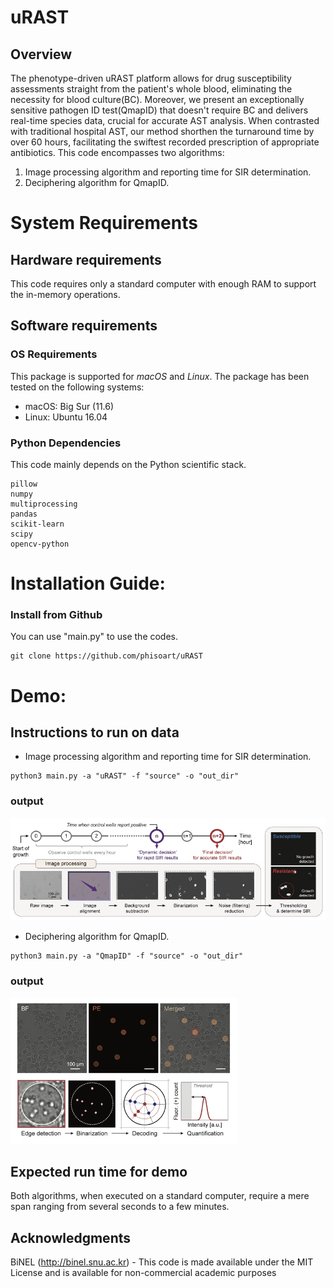 uRAST
=====================

## Overview
The phenotype-driven uRAST platform allows for drug susceptibility assessments straight from the patient's whole blood, eliminating the necessity for blood culture(BC). 
Moreover, we present an exceptionally sensitive pathogen ID test(QmapID) that doesn't require BC and delivers real-time species data, crucial for accurate AST analysis. 
When contrasted with traditional hospital AST, our method shorthen the turnaround time by over 60 hours, facilitating the swiftest recorded prescription of appropriate antibiotics.
This code encompasses two algorithms: 
1) Image processing algorithm and reporting time for SIR determination.
2) Deciphering algorithm for QmapID.

# System Requirements
## Hardware requirements
This code requires only a standard computer with enough RAM to support the in-memory operations.

## Software requirements
### OS Requirements
This package is supported for *macOS* and *Linux*. The package has been tested on the following systems:
+ macOS: Big Sur (11.6)
+ Linux: Ubuntu 16.04

### Python Dependencies
This code mainly depends on the Python scientific stack.
```
pillow
numpy
multiprocessing
pandas
scikit-learn
scipy
opencv-python
```

# Installation Guide:
### Install from Github
You can use "main.py" to use the codes.
```
git clone https://github.com/phisoart/uRAST
```

# Demo:
## Instructions to run on data
- Image processing algorithm and reporting time for SIR determination.
```
python3 main.py -a "uRAST" -f "source" -o "out_dir"
```
### output
<img src="https://github.com/phisoart/uRAST/blob/master/uRAST.jpg">

- Deciphering algorithm for QmapID.
```
python3 main.py -a "QmapID" -f "source" -o "out_dir"
```
### output
<img src="https://github.com/phisoart/uRAST/blob/master/QmapID.jpg">

## Expected run time for demo
Both algorithms, when executed on a standard computer, require a mere span ranging from several seconds to a few minutes.

## Acknowledgments
BiNEL (http://binel.snu.ac.kr) - This code is made available under the MIT License and is available for non-commercial academic purposes
